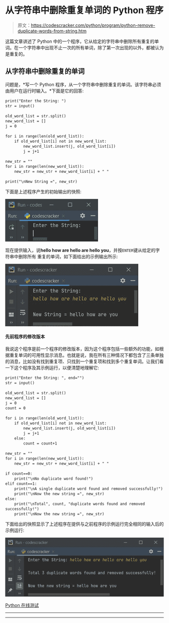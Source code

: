 # 从字符串中删除重复单词的 Python 程序

> 原文：<https://codescracker.com/python/program/python-remove-duplicate-words-from-string.htm>

这篇文章讲述了 Python 中的一个程序，它从给定的字符串中删除所有重复的单词。在一个字符串中出现不止一次的所有单词，除了第一次出现的以外，都被认为是重复的。

## 从字符串中删除重复的单词

问题是，*写一个 Python 程序，从一个字符串中删除重复的单词。该字符串必须由用户在运行时输入。*下面是它的回答:

```
print("Enter the String: ")
str = input()

old_word_list = str.split()
new_word_list = []
j = 0

for i in range(len(old_word_list)):
    if old_word_list[i] not in new_word_list:
        new_word_list.insert(j, old_word_list[i])
        j = j+1

new_str = ""
for i in range(len(new_word_list)):
    new_str = new_str + new_word_list[i] + " "

print("\nNew String =", new_str)
```

下面是上述程序产生的初始输出的快照:

![python remove duplicate words from string](img/ca0159e3053d3f1b76c23b8de40ab32b.png)

现在提供输入，说**hello how are hello are hello you**，并按`ENTER`键从给定的字符串中删除所有 重复的单词，如下面给出的示例输出所示:

![remove duplicate words from string python](img/2ae955f73f10a1b9376157239e76c58f.png)

#### 先前程序的修改版本

我说这个程序是前一个程序的修改版本，因为这个程序包括一些额外的功能，如根据重复单词的可用性显示消息。也就是说，我在所有三种情况下都包含了三条单独的消息，比如没有找到重复项、只找到一个重复项和找到多个重复单词。让我们看一下这个程序及其示例运行，以便清楚地理解它:

```
print("Enter the String: ", end="")
str = input()

old_word_list = str.split()
new_word_list = []
j = 0
count = 0

for i in range(len(old_word_list)):
    if old_word_list[i] not in new_word_list:
        new_word_list.insert(j, old_word_list[i])
        j = j+1
    else:
        count = count+1

new_str = ""
for i in range(len(new_word_list)):
    new_str = new_str + new_word_list[i] + " "

if count==0:
    print("\nNo duplicate word found!")
elif count==1:
    print("\nA single duplicate word found and removed successfully!")
    print("\nNow the new string =", new_str)
else:
    print("\nTotal", count, "duplicate words found and removed successfully!")
    print("\nNow the new string =", new_str)
```

下面给出的快照显示了上述程序在提供与之前程序的示例运行完全相同的输入后的示例运行:

![remove all duplicate words from string python](img/e43ad23dbb03afa32ebb12d3ade8d62e.png)

[Python 在线测试](/exam/showtest.php?subid=10)

* * *

* * *